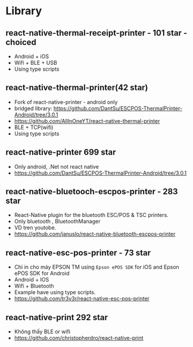 # Library

## react-native-thermal-receipt-printer - 101 star - choiced
+ Android + iOS
+ Wifi + BLE + USB
+ Using type scripts

## react-native-thermal-printer(42 star)
+ Fork of react-native-printer - android only
+ bridged library: https://github.com/DantSu/ESCPOS-ThermalPrinter-Android/tree/3.0.1
+ https://github.com/AllInOneYT/react-native-thermal-printer
+ BLE + TCP(wifi)
+ Using type scripts

## react-native-printer 699 star 
+ Only android, .Net not react native
+ https://github.com/DantSu/ESCPOS-ThermalPrinter-Android/tree/3.0.1

## react-native-bluetooch-escpos-printer - 283 star
+ React-Native plugin for the bluetooth ESC/POS & TSC printers.
+ Only bluetooth , BluetoothManager
+ VD tren youtobe.
+ https://github.com/januslo/react-native-bluetooth-escpos-printer


## react-native-esc-pos-printer - 73 star
+ Chỉ in cho máy EPSON TM using  `Epson ePOS SDK` for iOS and Epson ePOS SDK for Android
+ Android + IOS
+ Wifi + Bluetooth
+ Example have using type scripts.
+ https://github.com/tr3v3r/react-native-esc-pos-printer


## react-native-print 292 star
+ Không thấy BLE or wifi
+ https://github.com/christopherdro/react-native-print